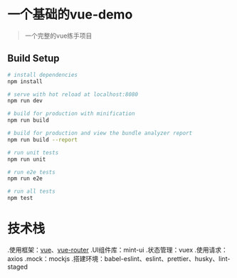 # 一个基础的vue-demo
> 一个完整的vue练手项目

## Build Setup

``` bash
# install dependencies
npm install

# serve with hot reload at localhost:8080
npm run dev

# build for production with minification
npm run build

# build for production and view the bundle analyzer report
npm run build --report

# run unit tests
npm run unit

# run e2e tests
npm run e2e

# run all tests
npm test
```

# 技术栈
.使用框架：[vue](https://github.com/vuejs/vue)、[vue-router](https://github.com/vuejs/vue-router)
.UI组件库：mint-ui
.状态管理：vuex
.使用请求：axios
.mock：mockjs
.搭建环境：babel-eslint、eslint、prettier、husky、lint-staged
